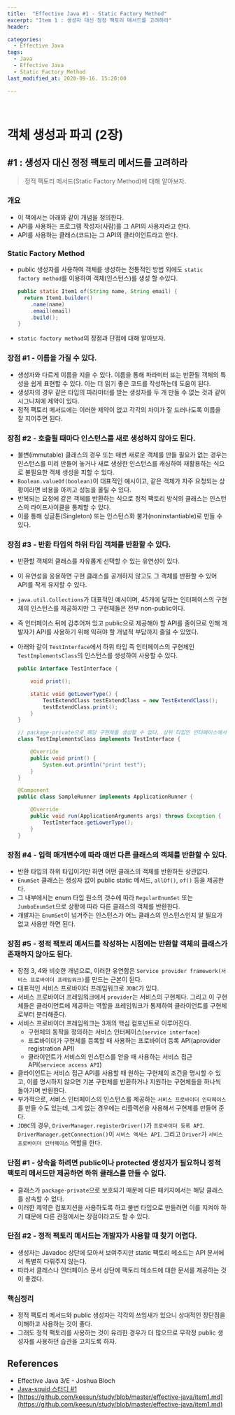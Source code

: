 ```yaml
---
title:  "Effective Java #1 - Static Factory Method"
excerpt: "Item 1 : 생성자 대신 정정 팩토리 메서드를 고려하라"
header:

categories:
  - Effective Java
tags:
  - Java
  - Effective Java
  - Static Factory Method
last_modified_at: 2020-09-16. 15:20:00

---
```


<br>

# 객체 생성과 파괴 (2장)

## #1 : 생성자 대신 정정 팩토리 메서드를 고려하라

> 정적 팩토리 메서드(Static Factory Method)에 대해 알아보자.

### 개요

- 이 책에서는 아래와 같이 개념을 정의한다.
- API를 사용하는 프로그램 작성자(사람)를 그 API의 사용자라고 한다.
- API를 사용하는 클래스(코드)는 그 API의 클라이언트라고 한다.



### Static Factory Method

- public 생성자를 사용하여 객체를 생성하는 전통적인 방법 외에도 `static factory method`를 이용하여 객체(인스턴스)를 생성 할 수있다.

  ```java
  public static Item1 of(String name, String email) {
    return Item1.builder()
      .name(name)
      .email(email)
      .build();
  }
  ```

- `static factory method`의 장점과 단점에 대해 알아보자.

  

### 장점 #1 - 이름을 가질 수 있다.

- 생성자와 다르게 이름을 지을 수 있다. 이름을 통해 파라미터 또는 반환될 객체의 특성을 쉽게 표현할 수 있다. 이는 더 읽기 좋은 코드를 작성하는데 도움이 된다.
- 생성자의 경우 같은 타입의 파라미터를 받는 생성자를 두 개 만들 수 없는 것과 같이 시그니처에 제약이 있다.
- 정적 팩토리 메서드에는 이러한 제약이 없고 각각의 차이가 잘 드러나도록 이름을 잘 지어주면 된다.



### 장점 #2 - 호출될 때마다 인스턴스를 새로 생성하지 않아도 된다.

- 불변(immutable) 클래스의 경우 또는 매번 새로운 객체를 만들 필요가 없는 경우는 인스턴스를 미리 만들어 놓거나 새로 생성한 인스턴스를 캐싱하여 재활용하는 식으로 불필요한 객체 생성을 피할 수 있다.
- `Boolean.valueOf(boolean)`이 대표적인 예시이고, 같은 객체가 자주 요청되는 상황이라면 비용을 아끼고 성능을 올릴 수 있다.
- 반복되는 요청에 같은 객체를 반환하는 식으로 정적 팩토리 방식의 클래스는 인스턴스의 라이프사이클을 통제할 수 있다.
- 이를 통해 싱글톤(Singleton) 또는 인스턴스화 불가(noninstantiable)로 만들 수 있다.



### 장점 #3  - 반환 타입의 하위 타입 객체를 반환할 수 있다.

- 반환할 객체의 클래스를 자유롭게 선택할 수 있는 유연성이 있다.

- 이 유연성을 응용하면 구현 클래스를 공개하지 않고도 그 객체를 반환할 수 있어 API를 작게 유지할 수 있다.

- `java.util.Collections`가 대표적인 예시이며, 45개에 달하는 인터페이스의 구현체의 인스턴스를 제공하지만 그 구현체들은 전부 non-public이다.

- 즉 인터페이스 뒤에 감추어져 있고 public으로 제공해야 할 API를 줄이므로 인해 개발자가 API를 사용하기 위해 익혀야 할 개념적 부담까지 줄일 수 있었다.

- 아래와 같이 `TestInterface`에서 하위 타입 즉 인터페이스의 구현체인 `TestImplementsClass`의 인스턴스를 생성하여 사용할 수 있다.

  ```java
  public interface TestInterface {
  
      void print();
  
      static void getLowerType() {
          TestExtendClass testExtendClass = new TestExtendClass();
          testExtendClass.print();
      }
  }
  ```

  ```java
  // package-private으로 해당 구현체를 생성할 수 없다. 상위 타입인 인터페이스에서 생성하여 사용한다.
  class TestImplementsClass implements TestInterface {
  
      @Override
      public void print() {
          System.out.println("print test");
      }
  }
  ```

  ```java
  @Component
  public class SampleRunner implements ApplicationRunner {
  
      @Override
      public void run(ApplicationArguments args) throws Exception {
          TestInterface.getLowerType();
      }
  }
  ```



### 장점 #4 - 입력 매개변수에 따라 매번 다른 클래스의 객체를 반환할 수 있다.

- 반환 타입의 하위 타입이기만 하면 어떤 클래스의 객체를 반환하든 상관없다.
- `EnumSet` 클래스는 생성자 없이 public static 메서드, `allOf()`, `of()` 등을 제공한다.
- 그 내부에서는 enum 타입 원소의 갯수에 따라 `RegularEnumSet` 또는 `JumboEnumSet`으로 상황에 따라 다른 클래스의 객체를 반환한다.
- 개발자는 `EnumSet`이 넘겨주는 인스턴스가 어느 클래스의 인스턴스인지 알 필요가 없고 사용만 하면 된다.



### 장점 #5 - 정적 팩토리 메서드를 작성하는 시점에는 반환할 객체의 클래스가 존재하지 않아도 된다.

- 장점 3, 4와 비슷한 개념으로, 이러한 유연함은 `Service provider framework(서비스 프로바이더 프레임워크)`를 만드는 근본이 된다.
- 대표적인 서비스 프로바이더 프레임워크로 `JDBC`가 있다.
- 서비스 프로바이더 프레임워크에서 `provider`는 서비스의 구현체다. 그리고 이 구현체들은 클라이언트에 제공하는 역할을 프레임워크가 통제하여 클라이언트를 구현체로부터 분리해준다.
- 서비스 프로바이더 프레임워크는 3개의 핵심 컴포넌트로 이루어진다.
  - 구현체의 동작을 정의하는 서비스 인터페이스(`service interface`)
  - 프로바이더가 구현체를 등록할 때 사용하는 프로바이더 등록 API(aprovider registration API)
  - 클라이언트가 서비스의 인스턴스를 얻을 때 사용하는 서비스 접근 API(`serviece access API`)
- 클라이언트는 서비스 접근 API를 사용할 때 원하는 구현체의 조건을 명시할 수 있고, 이를 명시하지 않으면 기본 구현체를 반환하거나 지원하는 구현체들을 하나씩 돌아가며 반환한다.
- 부가적으로, 서비스 인터페이스의 인스턴스를 제공하는 `서비스 프로바이더 인터페이스`를 만들 수도 있는데, 그게 없는 경우에는 리플랙션을 사용해서 구현체를 만들어 준다.
- `JDBC`의 경우, `DriverManager.registerDriver()`가 `프로바이더 등록 API`. `DriverManager.getConnection()`이 `서비스 엑세스 API`. 그리고 `Driver`가 `서비스 프로바이더 인터페이스` 역할을 한다.



### 단점 #1 - 상속을 하려면 public이나 protected 생성자가 필요하니 정적 팩토리 메서드만 제공하면 하위 클래스를 만들 수 없다.

- 클래스가 `package-private`으로 보호되기 때문에 다른 패키지에서는 해당 클래스를 상속할 수 없다.
- 이러한 제약은 컴포지션을 사용하도록 하고 불변 타입으로 만들려면  이를 지켜야 하기 떄문에 다른 관점에서는 장점이라고도 할 수 있다.



### 단점 #2 - 정적 팩토리 메서드는 개발자가 사용할 때 찾기 어렵다.

- 생성자는 Javadoc 상단에 모아서 보여주지만 static 팩토리 메소드는 API 문서에서 특별히 다뤄주지 않는다.
- 따라서 클래스나 인터페이스 문서 상단에 팩토리 메소드에 대한 문서를 제공하는 것이 좋겠다.



### 핵심정리

- 정적 팩토리 메서드와 public 생성자는 각각의 쓰임새가 있으니 상대적인 장단점을 이해하고 사용하는 것이 좋다.
- 그래도 정적 팩토리를 사용하는 것이 유리한 경우가 더 많으므로 무작정 public 생성자를 사용하던 습관을 고치도록 하자.



## References

- Effective Java 3/E - Joshua Bloch
- [Java-squid 스터디 #1](https://github.com/java-squid/effective-java/issues/1)
- [https://github.com/keesun/study/blob/master/effective-java/item1.md](https://github.com/keesun/study/blob/master/effective-java/item1.md)